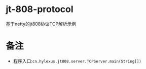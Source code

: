 # jt-808-protocol
基于netty的jt808协议TCP解析示例

# 备注
- 程序入口:```cn.hylexus.jt808.server.TCPServer.main(String[])```
